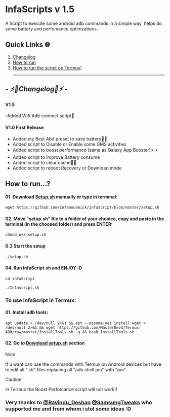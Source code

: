 # InfaScripts v 1.5

A Script to execute some android adb commands in a simple way, helps do some battery and perfomance optimzations. <br>


## Quick Links 🌐

01. [Changelog](https://github.com/Infamousmick/infaScript?tab=readme-ov-file#---%EF%B8%8Fchangelog%EF%B8%8F---)
02. [How to run](https://github.com/Infamousmick/infaScript?tab=readme-ov-file#how-to-run)
03. [How to run the script on Termux)](https://github.com/Infamousmick/infaScript?tab=readme-ov-file#to-use-infascript-in-termux-) <hr>

## <i> - ⚡️🔋Changelog🔋⚡️ - </i>

####  V1.5
-Added Wifi Adb connect script📶

####  V1.0 First Release
- Added my Best Abd preset to save battery🔋🔋  
- Added script to Disable or Enable some GMS activities
- Added script to boost performance (same as Galaxy App Booster)⚡️ ⚡️ 
- Added script to Improve Battery consume
- Added script to clear cache🧹✨.
- Added script to reboot Recovery or Download mode

## How to run...?

#### 01. Download [Setup.sh](setup.sh) manually or type in terminal:
```
wget https://github.com/Infamousmick/infaScript/blob/master/setup.sh
```
#### 02. Move "setup.sh" file to a folder of your chooice, copy and paste in the terminal  (in the choosed folder) and press ENTER:
```
chmod u+x setup.sh
```
#### 0.3 Start the setup
```
./setup.sh
```
     
#### 04. Run InfaScript.sh and ENJOY :D
```
cd infaScript
```
```
./Infascript.sh
```

### To use InfaScript in Termux:
#### 01. Install adb tools:
```
apt update > /dev/null 2>&1 && apt --assume-yes install wget > /dev/null 2>&1 && wget https://github.com/MasterDevX/Termux-ADB/raw/master/InstallTools.sh -q && bash InstallTools.sh
```
#### 02. Go to [Download setup.sh](https://github.com/Infamousmick/infaScript?tab=readme-ov-file#how-to-run) section

> [!NOTE]
> If u want can use the commands with Termux on Android devices but have to edit all ".sh" files replacing all "adb shell pm" with "pm".

> [!CAUTION]
> In Termux the Boost Perfomance script will not work!!


### Very thanks to [@Ravindu_Deshan](https://t.me/Ravindu_Deshan) [@SamsungTweaks](https://t.me/SamsungTweaks) who supported me and from whom i stol some ideas :D
